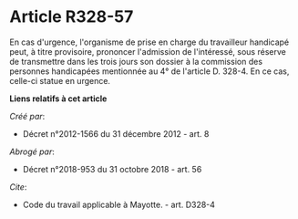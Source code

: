 # Article R328-57

En cas d'urgence, l'organisme de prise en charge du travailleur handicapé peut, à titre provisoire, prononcer l'admission de
l'intéressé, sous réserve de transmettre dans les trois jours son dossier à la commission des personnes handicapées
mentionnée au 4° de l'article D. 328-4. En ce cas, celle-ci statue en urgence.

**Liens relatifs à cet article**

_Créé par_:

  - Décret n°2012-1566 du 31 décembre 2012 - art. 8

_Abrogé par_:

  - Décret n°2018-953 du 31 octobre 2018 - art. 56

_Cite_:

  - Code du travail applicable à Mayotte. - art. D328-4
